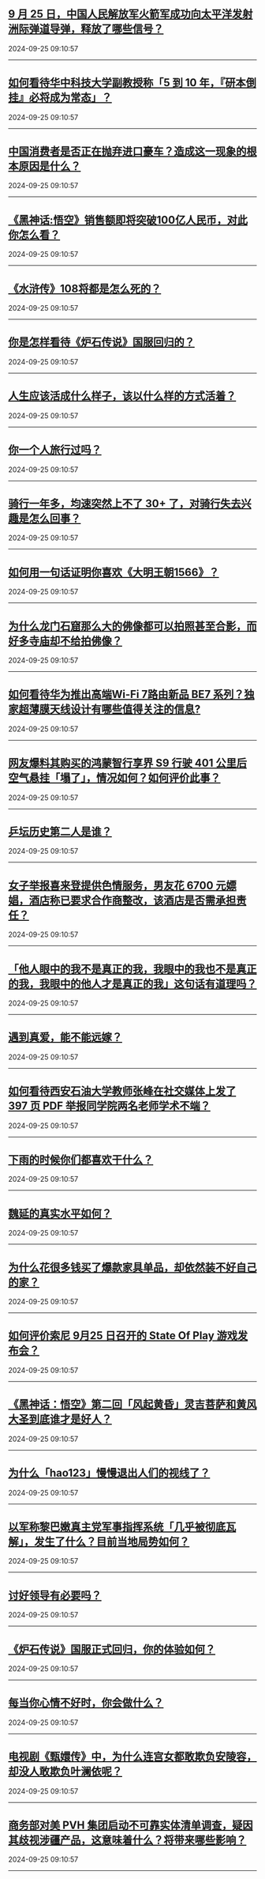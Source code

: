 ## [9 月 25 日，中国人民解放军火箭军成功向太平洋发射洲际弹道导弹，释放了哪些信号？](https://www.zhihu.com/question/668129494)

2024-09-25 09:10:57

---
## [如何看待华中科技大学副教授称「5 到 10 年，『研本倒挂』必将成为常态」？](https://www.zhihu.com/question/668040893)

2024-09-25 09:10:57

---
## [中国消费者是否正在抛弃进口豪车？造成这一现象的根本原因是什么？](https://www.zhihu.com/question/667652822)

2024-09-25 09:10:57

---
## [《黑神话:悟空》销售额即将突破100亿人民币，对此你怎么看？](https://www.zhihu.com/question/667875234)

2024-09-25 09:10:57

---
## [《水浒传》108将都是怎么死的？](https://www.zhihu.com/question/353512852)

2024-09-25 09:10:57

---
## [你是怎样看待《炉石传说》国服回归的？](https://www.zhihu.com/question/668012380)

2024-09-25 09:10:57

---
## [人生应该活成什么样子，该以什么样的方式活着？](https://www.zhihu.com/question/290003248)

2024-09-25 09:10:57

---
## [你一个人旅行过吗？](https://www.zhihu.com/question/657705948)

2024-09-25 09:10:57

---
## [骑行一年多，均速突然上不了 30+ 了，对骑行失去兴趣是怎么回事？](https://www.zhihu.com/question/666939993)

2024-09-25 09:10:57

---
## [如何用一句话证明你喜欢《大明王朝1566》？](https://www.zhihu.com/question/664302209)

2024-09-25 09:10:57

---
## [为什么龙门石窟那么大的佛像都可以拍照甚至合影，而好多寺庙却不给拍佛像？](https://www.zhihu.com/question/655679545)

2024-09-25 09:10:57

---
## [如何看待华为推出高端Wi-Fi 7路由新品 BE7 系列？独家超薄膜天线设计有哪些值得关注的信息?](https://www.zhihu.com/question/668048707)

2024-09-25 09:10:57

---
## [网友爆料其购买的鸿蒙智行享界 S9 行驶 401 公里后空气悬挂「塌了」，情况如何？如何评价此事？](https://www.zhihu.com/question/667971406)

2024-09-25 09:10:57

---
## [乒坛历史第二人是谁？](https://www.zhihu.com/question/549215708)

2024-09-25 09:10:57

---
## [女子举报喜来登提供色情服务，男友花 6700 元嫖娼，酒店称已要求合作商整改，该酒店是否需承担责任？](https://www.zhihu.com/question/667957075)

2024-09-25 09:10:57

---
## [「他人眼中的我不是真正的我，我眼中的我也不是真正的我，我眼中的他人才是真正的我」这句话有道理吗？](https://www.zhihu.com/question/666933253)

2024-09-25 09:10:57

---
## [遇到真爱，能不能远嫁？](https://www.zhihu.com/question/667432905)

2024-09-25 09:10:57

---
## [如何看待西安石油大学教师张峰在社交媒体上发了 397 页 PDF 举报同学院两名老师学术不端？](https://www.zhihu.com/question/667902633)

2024-09-25 09:10:57

---
## [下雨的时候你们都喜欢干什么？](https://www.zhihu.com/question/668054754)

2024-09-25 09:10:57

---
## [魏延的真实水平如何？](https://www.zhihu.com/question/662797492)

2024-09-25 09:10:57

---
## [为什么花很多钱买了爆款家具单品，却依然装不好自己的家？](https://www.zhihu.com/question/646518652)

2024-09-25 09:10:57

---
## [如何评价索尼 9月25 日召开的 State Of Play 游戏发布会？](https://www.zhihu.com/question/668062182)

2024-09-25 09:10:57

---
## [《黑神话：悟空》第二回「风起黄昏」灵吉菩萨和黄风大圣到底谁才是好人？](https://www.zhihu.com/question/665237853)

2024-09-25 09:10:57

---
## [为什么「hao123」慢慢退出人们的视线了？](https://www.zhihu.com/question/664363307)

2024-09-25 09:10:57

---
## [以军称黎巴嫩真主党军事指挥系统「几乎被彻底瓦解」，发生了什么？目前当地局势如何？](https://www.zhihu.com/question/667846153)

2024-09-25 09:10:57

---
## [讨好领导有必要吗？](https://www.zhihu.com/question/310673932)

2024-09-25 09:10:57

---
## [《炉石传说》国服正式回归，你的体验如何？](https://www.zhihu.com/question/668119340)

2024-09-25 09:10:57

---
## [每当你心情不好时，你会做什么？](https://www.zhihu.com/question/668055633)

2024-09-25 09:10:57

---
## [电视剧《甄嬛传》中，为什么连宫女都敢欺负安陵容，却没人敢欺负叶澜依呢？](https://www.zhihu.com/question/667598198)

2024-09-25 09:10:57

---
## [商务部对美 PVH 集团启动不可靠实体清单调查，疑因其歧视涉疆产品，这意味着什么？将带来哪些影响？](https://www.zhihu.com/question/668053532)

2024-09-25 09:10:57

---
